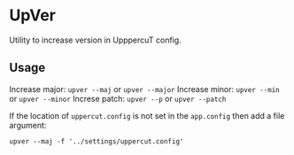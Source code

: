 UpVer
=====

Utility to increase version in UpppercuT config.

## Usage

Increase major: `upver --maj` or `upver --major`
Increase minor: `upver --min` or `upver --minor`
Increse patch: `upver --p` or `upver --patch`

If the location of `uppercut.config` is not set in the `app.config` then add a file argument:

`upver --maj -f '../settings/uppercut.config'`